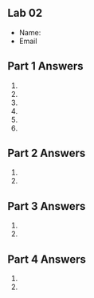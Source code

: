 ## Lab 02

- Name:
- Email

## Part 1 Answers

1. 
2. 
3. 
4. 
5. 
6. 

## Part 2 Answers

1. 
2.  

## Part 3 Answers

1. 
2. 

## Part 4 Answers

1. 
2. 
